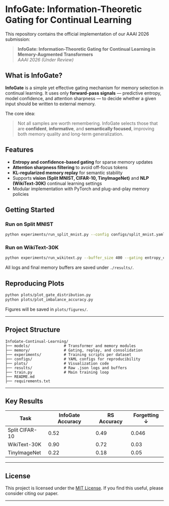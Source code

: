 # InfoGate: Information-Theoretic Gating for Continual Learning

This repository contains the official implementation of our AAAI 2026 submission:

> **InfoGate: Information-Theoretic Gating for Continual Learning in Memory-Augmented Transformers**  
> *AAAI 2026 (Under Review)*

## What is InfoGate?

**InfoGate** is a simple yet effective gating mechanism for memory selection in continual learning. It uses only **forward-pass signals** — predictive entropy, model confidence, and attention sharpness — to decide whether a given input should be written to external memory.

The core idea:  
> Not all samples are worth remembering. InfoGate selects those that are **confident**, **informative**, and **semantically focused**, improving both memory quality and long-term generalization.

## Features

- **Entropy  and confidence-based gating** for sparse memory updates  
- **Attention sharpness filtering** to avoid off-focus tokens  
- **KL-regularized memory replay** for semantic stability  
- Supports **vision (Split MNIST, CIFAR-10, TinyImageNet)** and **NLP (WikiText-30K)** continual learning settings  
- Modular implementation with PyTorch and plug-and-play memory policies

## Getting Started

### Run on Split MNIST

```bash
python experiments/run_split_mnist.py --config configs/split_mnist.yaml
```

### Run on WikiText-30K

```bash
python experiments/run_wikitext.py --buffer_size 400 --gating entropy_confidence_attention
```

All logs and final memory buffers are saved under `./results/`.

## Reproducing Plots

```bash
python plots/plot_gate_distribution.py
python plots/plot_imbalance_accuracy.py
```

Figures will be saved in `plots/figures/`.

---

## Project Structure

```
InfoGate-Continual-Learning/
├── models/               # Transformer and memory modules
├── memory/               # Gating, replay, and consolidation
├── experiments/          # Training scripts per dataset
├── configs/              # YAML configs for reproducibility
├── plots/                # Visualization code
├── results/              # Raw .json logs and buffers
├── train.py              # Main training loop
├── README.md
├── requirements.txt
```

---

## Key Results

| Task           | InfoGate Accuracy | RS Accuracy | Forgetting ↓ |
| -------------- | ----------------- | ----------- | ------------ |
| Split CIFAR-10 | 0.52              | 0.49        | 0.046        |
| WikiText-30K   | 0.90              | 0.72        | 0.03         |
| TinyImageNet   | 0.22              | 0.18        | 0.05         |

---

## License

This project is licensed under the [MIT License](LICENSE).
If you find this useful, please consider citing our paper.

---
